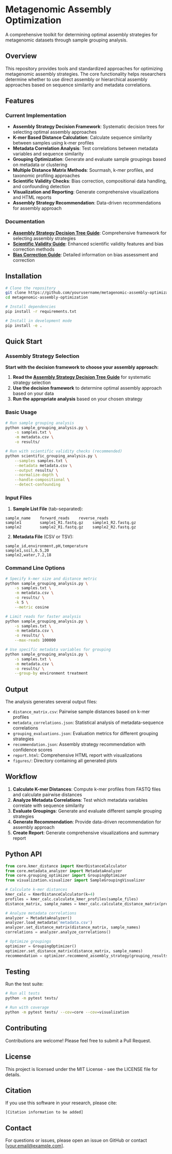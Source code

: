 # Metagenomic Assembly Optimization

A comprehensive toolkit for determining optimal assembly strategies for metagenomic datasets through sample grouping analysis.

## Overview

This repository provides tools and standardized approaches for optimizing metagenomic assembly strategies. The core functionality helps researchers determine whether to use direct assembly or hierarchical assembly approaches based on sequence similarity and metadata correlations.

## Features

### Current Implementation

- **Assembly Strategy Decision Framework**: Systematic decision trees for selecting optimal assembly approaches
- **K-mer Based Distance Calculation**: Calculate sequence similarity between samples using k-mer profiles
- **Metadata Correlation Analysis**: Test correlations between metadata variables and sequence similarity
- **Grouping Optimization**: Generate and evaluate sample groupings based on metadata or clustering
- **Multiple Distance Matrix Methods**: Sourmash, k-mer profiles, and taxonomic profiling approaches
- **Scientific Validity Checks**: Bias correction, compositional data handling, and confounding detection
- **Visualization and Reporting**: Generate comprehensive visualizations and HTML reports
- **Assembly Strategy Recommendation**: Data-driven recommendations for assembly approach

### Documentation

- **[Assembly Strategy Decision Tree Guide](ASSEMBLY_STRATEGY_GUIDE.md)**: Comprehensive framework for selecting assembly strategies
- **[Scientific Validity Guide](SCIENTIFIC_VALIDITY_GUIDE.md)**: Enhanced scientific validity features and bias correction methods
- **[Bias Correction Guide](BIAS_CORRECTION_README.md)**: Detailed information on bias assessment and correction

## Installation

```bash
# Clone the repository
git clone https://github.com/yourusername/metagenomic-assembly-optimization.git
cd metagenomic-assembly-optimization

# Install dependencies
pip install -r requirements.txt

# Install in development mode
pip install -e .
```

## Quick Start

### Assembly Strategy Selection

**Start with the decision framework to choose your assembly approach:**

1. **Read the [Assembly Strategy Decision Tree Guide](ASSEMBLY_STRATEGY_GUIDE.md)** for systematic strategy selection
2. **Use the decision framework** to determine optimal assembly approach based on your data
3. **Run the appropriate analysis** based on your chosen strategy

### Basic Usage

```bash
# Run sample grouping analysis
python sample_grouping_analysis.py \
    -s samples.txt \
    -m metadata.csv \
    -o results/

# Run with scientific validity checks (recommended)
python scientific_grouping_analysis.py \
    --samples samples.txt \
    --metadata metadata.csv \
    --output results/ \
    --normalize-depth \
    --handle-compositional \
    --detect-confounding
```

### Input Files

1. **Sample List File** (tab-separated):
```
sample_name    forward_reads    reverse_reads
sample1        sample1_R1.fastq.gz    sample1_R2.fastq.gz
sample2        sample2_R1.fastq.gz    sample2_R2.fastq.gz
```

2. **Metadata File** (CSV or TSV):
```
sample_id,environment,pH,temperature
sample1,soil,6.5,20
sample2,water,7.2,18
```

### Command Line Options

```bash
# Specify k-mer size and distance metric
python sample_grouping_analysis.py \
    -s samples.txt \
    -m metadata.csv \
    -o results/ \
    -k 5 \
    --metric cosine

# Limit reads for faster analysis
python sample_grouping_analysis.py \
    -s samples.txt \
    -m metadata.csv \
    -o results/ \
    --max-reads 100000

# Use specific metadata variables for grouping
python sample_grouping_analysis.py \
    -s samples.txt \
    -m metadata.csv \
    -o results/ \
    --group-by environment treatment
```

## Output

The analysis generates several output files:

- `distance_matrix.csv`: Pairwise sample distances based on k-mer profiles
- `metadata_correlations.json`: Statistical analysis of metadata-sequence correlations
- `grouping_evaluations.json`: Evaluation metrics for different grouping strategies
- `recommendation.json`: Assembly strategy recommendation with confidence scores
- `report.html`: Comprehensive HTML report with visualizations
- `figures/`: Directory containing all generated plots

## Workflow

1. **Calculate K-mer Distances**: Compute k-mer profiles from FASTQ files and calculate pairwise distances
2. **Analyze Metadata Correlations**: Test which metadata variables correlate with sequence similarity
3. **Evaluate Groupings**: Generate and evaluate different sample grouping strategies
4. **Generate Recommendation**: Provide data-driven recommendation for assembly approach
5. **Create Report**: Generate comprehensive visualizations and summary report

## Python API

```python
from core.kmer_distance import KmerDistanceCalculator
from core.metadata_analyzer import MetadataAnalyzer
from core.grouping_optimizer import GroupingOptimizer
from visualization.visualizer import SampleGroupingVisualizer

# Calculate k-mer distances
kmer_calc = KmerDistanceCalculator(k=4)
profiles = kmer_calc.calculate_kmer_profiles(sample_files)
distance_matrix, sample_names = kmer_calc.calculate_distance_matrix(profiles)

# Analyze metadata correlations
analyzer = MetadataAnalyzer()
analyzer.load_metadata('metadata.csv')
analyzer.set_distance_matrix(distance_matrix, sample_names)
correlations = analyzer.analyze_correlations()

# Optimize groupings
optimizer = GroupingOptimizer()
optimizer.set_distance_matrix(distance_matrix, sample_names)
recommendation = optimizer.recommend_assembly_strategy(grouping_results)
```

## Testing

Run the test suite:

```bash
# Run all tests
python -m pytest tests/

# Run with coverage
python -m pytest tests/ --cov=core --cov=visualization
```

## Contributing

Contributions are welcome! Please feel free to submit a Pull Request.

## License

This project is licensed under the MIT License - see the LICENSE file for details.

## Citation

If you use this software in your research, please cite:

```
[Citation information to be added]
```

## Contact

For questions or issues, please open an issue on GitHub or contact [your.email@example.com].
